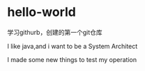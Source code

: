 # hello-world
学习githurb，创建的第一个git仓库

I like java,and i want to be a System Architect

I made some new things to test my operation
